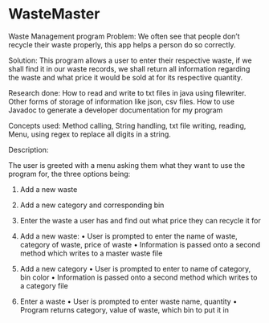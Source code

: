 # WasteMaster
Waste Management program
Problem: We often see that people don’t recycle their waste properly, this app helps a person do so correctly.

Solution: This program allows a user to enter their respective waste, if we shall find it in our waste records, we shall return all information regarding the waste and what price it would be sold at for its respective quantity.

Research done: How to read and write to txt files in java using filewriter. Other forms of storage of information like json, csv files. How to use Javadoc to generate a developer documentation for my program

Concepts used: Method calling, String handling, txt file writing, reading, Menu, using regex to replace all digits in a string.

Description:


The user is greeted with a menu asking them what they want to use the program for, the three options being:
1.	Add a new waste
2.	Add a new category and corresponding bin
3.	Enter the waste a user has and find out what price they can recycle it for

1.	Add a new waste:
•	User is prompted to enter the name of waste, category of waste, price of waste
•	Information is passed onto a second method which writes to a master waste file
2.	Add a new category
•	User is prompted to enter to name of category, bin color
•	Information is passed onto a second method which writes to a category file
3.	Enter a waste
•	User is prompted to enter waste name, quantity
•	Program returns category, value of waste, which bin to put it in
